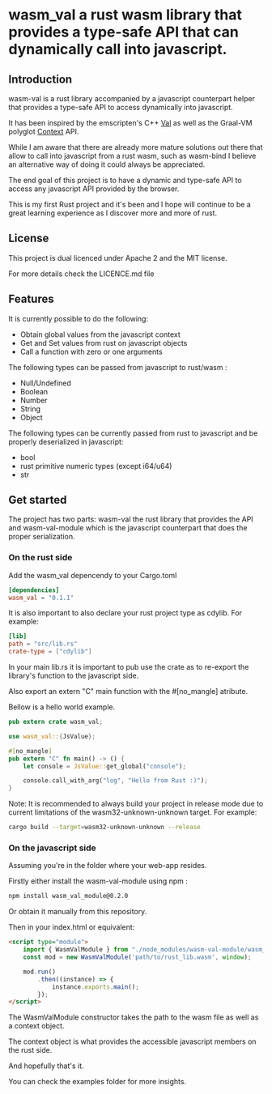 # wasm_val a rust wasm library that provides a type-safe API that can dynamically call into javascript.

## Introduction
wasm-val is a rust library accompanied by a javascript counterpart helper that provides a type-safe API to access dynamically into javascript.

It has been inspired by the emscripten's C++ [Val](https://kripken.github.io/emscripten-site/docs/porting/connecting_cpp_and_javascript/embind.html#using-val-to-transliterate-javascript-to-c) as well as the Graal-VM polyglot [Context](http://www.graalvm.org/sdk/javadoc/org/graalvm/polyglot/Context.html) API.

While I am aware that there are already more mature solutions out there that allow to call into javascript from a rust wasm, such as wasm-bind I believe an alternative way of doing it could always be appreciated.

The end goal of this project is to have a dynamic and type-safe API to access any javascript API provided by the browser.

This is my first Rust project and it's been and I hope will continue to be a great learning experience as I discover more and more of rust.


## License

This project is dual licenced under Apache 2 and the MIT license.

For more details check the LICENCE.md file

## Features

It is currently possible to do the following:
 - Obtain global values from the javascript context
 - Get and Set values from rust on javascript objects
 - Call a function with zero or one arguments


The following types can be passed from javascript to rust/wasm :
 - Null/Undefined
 - Boolean
 - Number
 - String
 - Object

 The following types can be currently passed from rust to javascript and be properly deserialized in javascript:

 - bool
 - rust primitive numeric types (except i64/u64)
 - str

## Get started

The project has two parts: wasm-val the rust library that provides the API and wasm-val-module which is the javascript counterpart that does the proper serialization.

###  On the rust side

Add the wasm_val depencendy to your Cargo.toml

```toml
[dependencies]
wasm_val = "0.1.1"
```

It is also important to also declare your rust project type as cdylib.
For example:

```toml
[lib]
path = "src/lib.rs"
crate-type = ["cdylib"]
```

In your main lib.rs it is important to pub use the crate as to re-export the library's function to the javascript side.

Also export an extern "C" main function with the #[no_mangle] atribute.

Bellow is a hello world example.

```rust
pub extern crate wasm_val;

use wasm_val::{JsValue};

#[no_mangle]
pub extern "C" fn main() -> () {
    let console = JsValue::get_global("console");

    console.call_with_arg("log", "Hello from Rust :)");
}
```

Note: It is recommended to always build your project in release mode due to current limitations of the wasm32-unknown-unknown target. For example:

```bash
cargo build --target=wasm32-unknown-unknown --release
````

### On the javascript side

Assuming you're in the folder where your web-app resides.

Firstly either install the wasm-val-module using npm :

```bash
npm install wasm_val_module@0.2.0

```

Or obtain it manually from this repository.

Then in your index.html or equivalent:

```html
<script type="module">
    import { WasmValModule } from "./node_modules/wasm-val-module/wasm_val_module.js";
    const mod = new WasmValModule('path/to/rust_lib.wasm', window);

    mod.run()
        .then((instance) => {
            instance.exports.main();
        });
</script>
````

The WasmValModule constructor takes the path to the wasm file as well as a context object. 

The context object is what provides the accessible javascript members on the rust side.

And hopefully that's it.

You can check the examples folder for more insights.